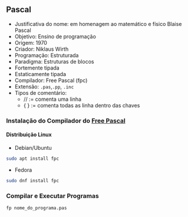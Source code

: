 ## Pascal
* Justificativa do nome: em homenagem ao matemático e físico Blaise Pascal
* Objetivo: Ensino de programação
* Origem: 1970
* Criador: Niklaus Wirth
* Programação: Estruturada
* Paradigma: Estruturas de blocos
* Fortemente tipada
* Estaticamente tipada
* Compilador: Free Pascal (fpc)
* Extensão: `.pas`,`.pp`, `.inc`
* Tipos de comentário:
    * // := comenta uma linha
    * { } := comenta todas as linha dentro das chaves 

### Instalação do Compilador do [Free Pascal](https://www.freepascal.org/download.html)
#### Distribuição Linux

* Debian/Ubuntu
~~~bash
sudo apt install fpc
~~~

* Fedora
~~~bash
sudo dnf install fpc
~~~

### Compilar e Executar Programas
~~~bash
fp nome_do_programa.pas
~~~

